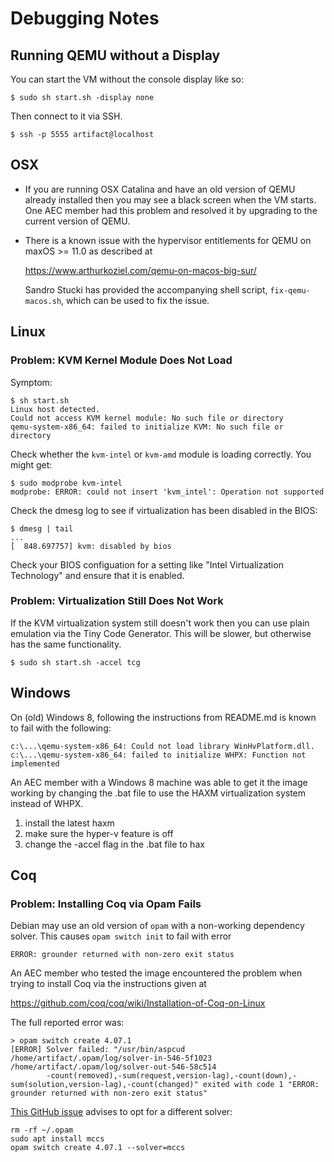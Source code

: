 # Debugging Notes

## Running QEMU without a Display

You can start the VM without the console display like so:

```
$ sudo sh start.sh -display none
```

Then connect to it via SSH.

```
$ ssh -p 5555 artifact@localhost
```

## OSX

- If you are running OSX Catalina and have an old version of QEMU already
  installed then you may see a black screen when the VM starts. One AEC member
  had this problem and resolved it by upgrading to the current version of QEMU.

- There is a known issue with the hypervisor entitlements for QEMU on
  maxOS >= 11.0 as described at

  https://www.arthurkoziel.com/qemu-on-macos-big-sur/

  Sandro Stucki has provided the accompanying shell script,
  `fix-qemu-macos.sh`, which can be used to fix the issue.

## Linux

### Problem: KVM Kernel Module Does Not Load

Symptom:
```
$ sh start.sh
Linux host detected.
Could not access KVM kernel module: No such file or directory
qemu-system-x86_64: failed to initialize KVM: No such file or directory
```

Check whether the `kvm-intel` or `kvm-amd` module is loading correctly.
You might get:
```
$ sudo modprobe kvm-intel
modprobe: ERROR: could not insert 'kvm_intel': Operation not supported
```

Check the dmesg log to see if virtualization has been disabled in the BIOS:
```
$ dmesg | tail
...
[  848.697757] kvm: disabled by bios
```

Check your BIOS configuation for a setting like "Intel Virtualization
Technology" and ensure that it is enabled.

### Problem: Virtualization Still Does Not Work

If the KVM virtualization system still doesn't work then you can use plain
emulation via the Tiny Code Generator. This will be slower, but otherwise has
the same functionality.

```
$ sudo sh start.sh -accel tcg
```

## Windows

On (old) Windows 8, following the instructions from README.md is known to fail
with the following:

```
c:\...\qemu-system-x86_64: Could not load library WinHvPlatform.dll.
c:\...\qemu-system-x86_64: failed to initialize WHPX: Function not implemented
```

An AEC member with a Windows 8 machine was able to get it the image working by
changing the .bat file to use the HAXM virtualization system instead of WHPX.

1. install the latest haxm
2. make sure the hyper-v feature is off
3. change the -accel flag in the .bat file to hax

## Coq

### Problem: Installing Coq via Opam Fails

Debian may use an old version of `opam` with a non-working dependency solver.
This causes `opam switch init` to fail with error

```
ERROR: grounder returned with non-zero exit status
```

An AEC member who tested the image encountered the problem when trying to
install Coq via the instructions given at

https://github.com/coq/coq/wiki/Installation-of-Coq-on-Linux

The full reported error was:

```
> opam switch create 4.07.1
[ERROR] Solver failed: "/usr/bin/aspcud /home/artifact/.opam/log/solver-in-546-5f1023 /home/artifact/.opam/log/solver-out-546-58c514
        -count(removed),-sum(request,version-lag),-count(down),-sum(solution,version-lag),-count(changed)" exited with code 1 "ERROR: grounder returned with non-zero exit status"
```

[This GitHub issue](https://github.com/ocaml/opam/issues/3827) advises to opt
for a different solver:

```
rm -rf ~/.opam
sudo apt install mccs
opam switch create 4.07.1 --solver=mccs
```
